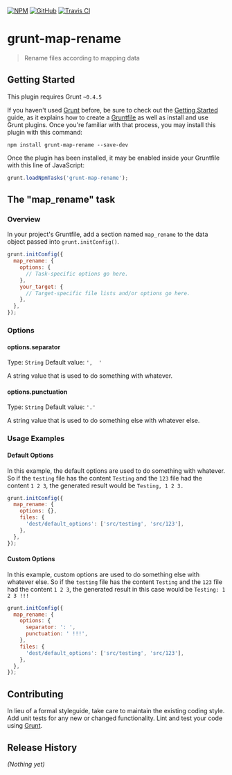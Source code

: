 [![NPM](https://img.shields.io/npm/v/grunt-map-rename.svg)](https://www.npmjs.com/package/grunt-map-rename)
[![GitHub](https://img.shields.io/github/tag/b263/grunt-map-rename.svg)](https://github.com/b263/grunt-map-rename)
[![Travis CI](https://img.shields.io/travis/b263/grunt-map-rename.svg)](https://travis-ci.org/b263/grunt-map-rename)

# grunt-map-rename

> Rename files according to mapping data

## Getting Started
This plugin requires Grunt `~0.4.5`

If you haven't used [Grunt](http://gruntjs.com/) before, be sure to check out the [Getting Started](http://gruntjs.com/getting-started) guide, as it explains how to create a [Gruntfile](http://gruntjs.com/sample-gruntfile) as well as install and use Grunt plugins. Once you're familiar with that process, you may install this plugin with this command:

```shell
npm install grunt-map-rename --save-dev
```

Once the plugin has been installed, it may be enabled inside your Gruntfile with this line of JavaScript:

```js
grunt.loadNpmTasks('grunt-map-rename');
```

## The "map_rename" task

### Overview
In your project's Gruntfile, add a section named `map_rename` to the data object passed into `grunt.initConfig()`.

```js
grunt.initConfig({
  map_rename: {
    options: {
      // Task-specific options go here.
    },
    your_target: {
      // Target-specific file lists and/or options go here.
    },
  },
});
```

### Options

#### options.separator
Type: `String`
Default value: `',  '`

A string value that is used to do something with whatever.

#### options.punctuation
Type: `String`
Default value: `'.'`

A string value that is used to do something else with whatever else.

### Usage Examples

#### Default Options
In this example, the default options are used to do something with whatever. So if the `testing` file has the content `Testing` and the `123` file had the content `1 2 3`, the generated result would be `Testing, 1 2 3.`

```js
grunt.initConfig({
  map_rename: {
    options: {},
    files: {
      'dest/default_options': ['src/testing', 'src/123'],
    },
  },
});
```

#### Custom Options
In this example, custom options are used to do something else with whatever else. So if the `testing` file has the content `Testing` and the `123` file had the content `1 2 3`, the generated result in this case would be `Testing: 1 2 3 !!!`

```js
grunt.initConfig({
  map_rename: {
    options: {
      separator: ': ',
      punctuation: ' !!!',
    },
    files: {
      'dest/default_options': ['src/testing', 'src/123'],
    },
  },
});
```

## Contributing
In lieu of a formal styleguide, take care to maintain the existing coding style. Add unit tests for any new or changed functionality. Lint and test your code using [Grunt](http://gruntjs.com/).

## Release History
_(Nothing yet)_
